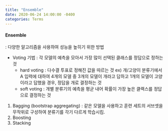 ```yaml
---
title: "Ensemble"
date: 2020-06-24 14:00:00 -0400
categories: Terms
---
```

  
#### Ensemble    
: 다양한 알고리즘을 사용하여 성능을 높히기 위한 방법

- Voting 기법 : 각 모델의 예측을 모아서 가장 많이 선택된 클래스를 정답으로 정하는 것   
  - hard voting : 다수결 투표로 정해진 값을 따르는 것 ex) 개/고양이 분류기에서 A 입력에 대하여 4개의 모델 중 3개의 모델이 개라고 답하고 1개의 모델이 고양이라고 답했을 경우, 정답을 개로 결정하는 것 
  - soft voting : 개별 분류기의 예측을 평균 내어 확률이 가장 높은 클랙스를 정답으로 결정하는 것  
  
  
  
1. Bagging (bootstrap aggregating) : 같은 모델을 사용하고 훈련 세트의 서브셋을 무작위로 구성하여 분류기를 각기 다르게 학습시킴. 
1. Boosting
1. Stacking
